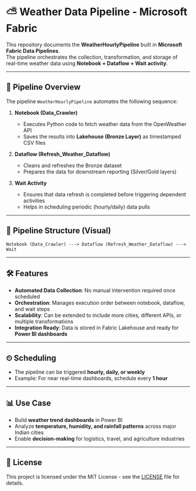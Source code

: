 # ⛅ Weather Data Pipeline - Microsoft Fabric

This repository documents the **WeatherHourlyPipeline** built in **Microsoft Fabric Data Pipelines**.  
The pipeline orchestrates the collection, transformation, and storage of real-time weather data using **Notebook + Dataflow + Wait activity**.

---

## 🔄 Pipeline Overview

The pipeline `WeatherHourlyPipeline` automates the following sequence:

1. **Notebook (Data_Crawler)**  
   - Executes Python code to fetch weather data from the OpenWeather API  
   - Saves the results into **Lakehouse (Bronze Layer)** as timestamped CSV files  

2. **Dataflow (Refresh_Weather_Dataflow)**  
   - Cleans and refreshes the Bronze dataset  
   - Prepares the data for downstream reporting (Silver/Gold layers)  

3. **Wait Activity**  
   - Ensures that data refresh is completed before triggering dependent activities  
   - Helps in scheduling periodic (hourly/daily) data pulls  

---

## 📂 Pipeline Structure (Visual)

```
Notebook (Data_Crawler) ---> Dataflow (Refresh_Weather_Dataflow) ---> Wait
```

---

## 🛠 Features

- **Automated Data Collection**: No manual intervention required once scheduled  
- **Orchestration**: Manages execution order between notebook, dataflow, and wait steps  
- **Scalability**: Can be extended to include more cities, different APIs, or multiple transformations  
- **Integration Ready**: Data is stored in Fabric Lakehouse and ready for **Power BI dashboards**  

---

## ⏲ Scheduling

- The pipeline can be triggered **hourly, daily, or weekly**  
- Example: For near real-time dashboards, schedule every **1 hour**  

---

## 📊 Use Case

- Build **weather trend dashboards** in Power BI  
- Analyze **temperature, humidity, and rainfall patterns** across major Indian cities  
- Enable **decision-making** for logistics, travel, and agriculture industries  

---

## 📜 License

This project is licensed under the MIT License - see the [LICENSE](LICENSE) file for details.
